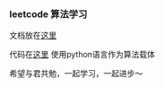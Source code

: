 ### leetcode 算法学习

文档放在[这里](https://github.com/lionztt/algorithm-learning/tree/master/doct)

代码在[这里](https://github.com/lionztt/algorithm-learning/tree/master/pythonDemo) 使用python语言作为算法载体

希望与君共勉，一起学习，一起进步～